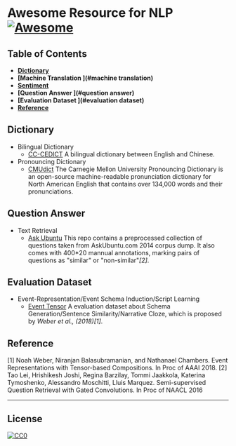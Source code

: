 Awesome Resource for NLP [![Awesome](https://cdn.rawgit.com/sindresorhus/awesome/d7305f38d29fed78fa85652e3a63e154dd8e8829/media/badge.svg)](https://github.com/sindresorhus/awesome)
====

Table of Contents
----

- __[Dictionary ](#dictionary)__
- __[Machine Translation ](#machine translation)__
- __[Sentiment ](#sentment)__
- __[Question Answer ](#question answer)__
- __[Evaluation Dataset ](#evaluation dataset)__
- __[Reference ](#reference)__

Dictionary
----
- Bilingual Dictionary
  - [CC-CEDICT](https://cc-cedict.org/wiki/start) A bilingual dictionary between English and Chinese.
- Pronouncing Dictionary
  - [CMUdict](http://www.speech.cs.cmu.edu/cgi-bin/cmudict) The Carnegie Mellon University Pronouncing Dictionary is an open-source machine-readable pronunciation dictionary for North American English that contains over 134,000 words and their pronunciations. 

Question Answer
----
- Text Retrieval
  - [Ask Ubuntu](https://github.com/taolei87/askubuntu) This repo contains a preprocessed collection of questions taken from AskUbuntu.com 2014 corpus dump. It also comes with 400\*20 mannual annotations, marking pairs of questions as "similar" or "non-similar"<cite>[2]</cite>.

Evaluation Dataset
----
- Event-Representation/Event Schema Induction/Script Learning
  - [Event Tensor](https://github.com/StonyBrookNLP/event-tensors/tree/master/data) A evaluation dataset about Schema Generation/Sentence Similarity/Narrative Cloze, which is proposed by <cite>Weber et al., (2018)[1]</cite>. 

Reference
----

[1] Noah Weber, Niranjan Balasubramanian, and Nathanael Chambers. Event Representations with Tensor-based Compositions. In Proc of AAAI 2018.
[2] Tao Lei, Hrishikesh Joshi, Regina Barzilay, Tommi Jaakkola, Katerina Tymoshenko, Alessandro Moschitti, Lluis Marquez. Semi-supervised Question Retrieval with Gated Convolutions. In Proc of NAACL 2016

-----
License
----

[![CC0](http://i.creativecommons.org/p/zero/1.0/88x31.png)](http://creativecommons.org/publicdomain/zero/1.0/)